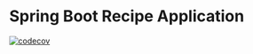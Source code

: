 # Spring Boot Recipe Application



[![codecov](https://codecov.io/gh/rhyegacillos/spring5-recipe-app/branch/master/graph/badge.svg)](https://codecov.io/gh/rhyegacillos/spring5-recipe-app)

